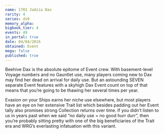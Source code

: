 ```yaml
---
name: 1701 Jadzia Dax
rarity: 4
series: ds9
memory_alpha:
bigbook_tier: 4
events: 49
in_portal: true
date: 04/04/2016
obtained: Event
mega: false
published: true
---
```


Beehive Dax is the absolute epitome of Event crew. With basement-level Voyage numbers and no Gauntlet use, many players coming new to Dax may find her dead on arrival for daily use. But an astounding SEVEN separate Event features with a skyhigh Dax Event count on top of that means that you’re going to be thawing her several times per year.

Evasion on your Ships earns her niche use elsewhere, but most players have an eye on her extensive Trait list which besides padding out her Event tally also promises strong Collection returns over time. If you didn’t listen to us in years past when we said “no daily use = no good hurr durr”, then you’re probably sitting pretty with one of the big beneficiaries of the Trait era and WRG’s everlasting infatuation with this variant.
